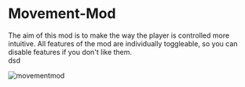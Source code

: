 # Movement-Mod
The aim of this mod is to make the way the player is controlled more intuitive. All features of the mod are individually toggleable, so you can disable features if you don't like them.  
dsd

![movementmod](https://user-images.githubusercontent.com/96493201/147374247-7a5c972e-b115-493d-8ca1-55e84ca97a97.png)

